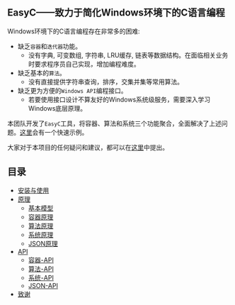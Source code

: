 ## EasyC——致力于简化Windows环境下的C语言编程
Windows环境下的C语言编程存在非常多的困难:
* 缺乏`容器`和`迭代器`功能。
	* 没有字典, 可变数组, 字符串, LRU缓存, 链表等数据结构。在面临相关业务时要求程序员自己实现，增加编程难度。
* 缺乏基本的`算法`。
	* 没有直接提供字符串查询，排序，交集并集等常用算法。
* 缺乏更为方便的`Windows API`编程接口。
	* 若要使用接口设计不算友好的Windows系统级服务，需要深入学习Windows底层原理。

本团队开发了`EasyC`工具，将容器、算法和系统三个功能聚合，全面解决了上述问题。[这里]()会有一个快速示例。

大家对于本项目的任何疑问和建议，都可以在[这里](https://github.com/swjtuISL/EasyC/issues)中提出。

## 目录
- [安装与使用](doc/install.md)
- [原理](doc/theory/index.md)
	- [基本模型](doc/theory/model.md)
	- [容器原理](doc/theory/container.md)
	- [算法原理](doc/theory/algorithm.md)
	- [系统原理](doc/theory/system.md)
	- [JSON原理](doc/theory/json.md)
- [API](doc/api/index.md)
	- [容器-API](doc/api/container.md)
	- [算法-API](doc/api/algorithm.md)
	- [系统-API](doc/api/system.md)
	- [JSON-API](doc/api/json.md)
- [致谢](doc/thanks.md)